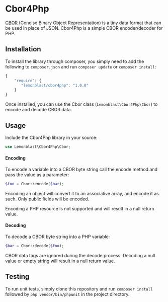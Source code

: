 # Cbor4Php

[CBOR](http://cbor.io/) (Concise Binary Object Representation) is a tiny data format that can be used in place of JSON. Cbor4Php is a simple CBOR encoder/decoder for PHP.

## Installation
To install the library through composer, you simply need to add the following to `composer.json` and run `composer update` or `composer install`:

```JavaScript
{
    "require": {
       "lemonblast/cbor4php": "1.0.0"
    }
}
```
Once installed, you can use the Cbor class (`Lemonblast\Cbor4Php\Cbor`) to encode and decode CBOR data.

## Usage
Include the Cbor4Php library in your source:

```PHP
use Lemonblast\Cbor4Php\Cbor;
```

#### Encoding
To encode a variable into a CBOR byte string call the encode method and pass the value as a parameter:

```PHP
$foo = Cbor::encode($bar);
```

Encoding an object will convert it to an associative array, and encode it as such. Only public fields will be encoded.

Encoding a PHP resource is not supported and will result in a null return value.

#### Decoding
To decode a CBOR byte string into a PHP variable:

```PHP
$bar = Cbor::decode($foo);
```

CBOR data tags are ignored during the decode process.
Decoding a null value or empty string will result in a null return value.

## Testing
To run unit tests, simply clone this repository and run `composer install` followed by `php vendor/bin/phpunit` in the project directory.


